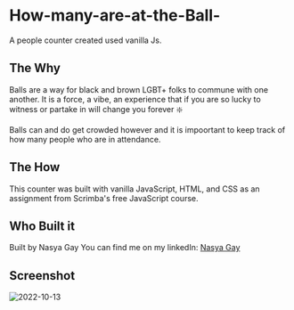 # How-many-are-at-the-Ball-
A people counter created used vanilla Js.
## The Why
Balls are a way for black and brown LGBT+ folks to commune with one another. It is a force, a vibe, an experience that if you are so lucky to witness or partake in will change you forever :sparkle:

Balls can and do get crowded however and it is impoortant to keep track of how many people who are in attendance.

## The How
This counter was built with vanilla JavaScript, HTML, and CSS as an assignment from Scrimba's free JavaScript course.

## Who Built it
Built by Nasya Gay
You can find me on my linkedIn: [Nasya Gay](www.linkedin.com/in/nasya-gay)

## Screenshot

![2022-10-13](https://user-images.githubusercontent.com/99993755/195757355-0448b365-7108-4307-bab1-1417e09fff62.png)
